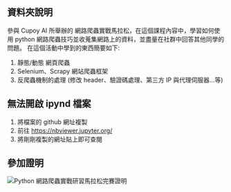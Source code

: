 ## 資料夾說明
參與 Cupoy AI 所舉辦的 網路爬蟲實戰馬拉松，在這個課程內容中，學習如何使用 python 網路爬蟲技巧並收蒐集網路上的資料，並盡量在社群中回答其他同學的問題。
在這個活動中學到的東西簡要如下: 
1. 靜態/動態 網頁爬蟲
2. Selenium、Scrapy 網站爬蟲框架
3. 反爬蟲機制的處理 (修改 header、驗證碼處理、第三方 IP 與代理伺服器...等)

## 無法開啟 ipynd 檔案
1. 將檔案的 github 網址複製
2. 前往 https://nbviewer.jupyter.org/
3. 將剛剛複製的網址貼上即可查閱

## 參加證明
![Python 網路爬蟲實戰研習馬拉松完賽證明](https://user-images.githubusercontent.com/61369035/129555869-edbe71f1-7cf7-4c73-9546-cbf7a645f424.jpg)
